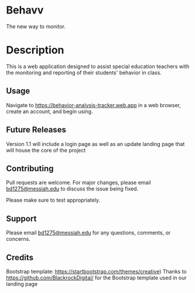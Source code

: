 # Behavv
  The new way to monitor.

# Description
 This is a web application designed to assist special education teachers with the monitoring and reporting of their students' behavior in class.

## Usage

Navigate to https://behavior-analysis-tracker.web.app in a web browser, create an account, and begin using.


## Future Releases
Version 1.1 will include a login page as well as an update landing page that will house the core of the project

## Contributing
Pull requests are welcome. For major changes, please email bd1275@messiah.edu to discuss the issue being fixed.

Please make sure to test appropriately.


## Support
Please email bd1275@messiah.edu for any questions, comments, or concerns.

## Credits

Bootstrap template: https://startbootstrap.com/themes/creative)
Thanks to https://github.com/BlackrockDigital/ for the Bootstrap template used in our landing page
